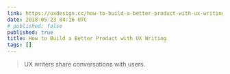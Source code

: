 ```yaml
---
link: https://uxdesign.cc/how-to-build-a-better-product-with-ux-writing-926d78209ce8
date: 2018-05-23 04:16 UTC
# published: false
published: true
title: How to Build a Better Product with UX Writing
tags: []
---
```


> UX writers share conversations with users.
